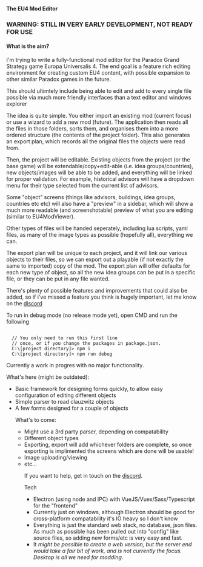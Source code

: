 <h4>The EU4 Mod Editor</h4>

<h3>WARNING: STILL IN VERY EARLY DEVELOPMENT, NOT READY FOR USE</h3>

<h4>What is the aim?</h4>

<p>I'm trying to write a fully-functional mod editor for the Paradox Grand Strategy game Europa Universalis 4. The end goal is a feature rich editing environment for creating custom EU4 content, with possible expansion to other similar Paradox games in the future.</p>
<p>This should ultimtely include being able to edit and add to every single file possible via much more friendly interfaces than a text editor and windows explorer</p>
<p>
The idea is quite simple. You either import an existing mod (current focus) or use a wizard to add a new mod (future). The application then reads all the files in those folders, sorts them, and organises them into a more ordered structure (the contents of the project folder). This also generates an export plan, which records all the original files the objects were read from.
</p>
<p>
Then, the project will be editable. Existing objects from the project (or the base game) will be extendable/copy+edit-able (i.e. idea groups/countries), new objects/images will be able to be added, and everything will be linked for proper validation. For example, historical advisors will have a dropdown menu for their type selected from the current list of advisors.
</p>
<p>
Some "object" screens (things like advisors, buildings, idea groups, countries etc etc) will also have a "preview" in a sidebar, which will show a much more readable (and screenshotable) preview of what you are editing (similar to EU4ModViewer).
</p>
<p>
Other types of files will be handed seperately, including lua scripts, yaml files, as many of the image types as possible (hopefully all), everything we can.
</p>
<p>
The export plan will be unique to each project, and it will link our various objects to their files, so we can export out a playable (if not exactly the same to imported) copy of the mod. The export plan will offer defaults for each new type of object, so all the new idea groups can be put in a specific file, or they can be put in any file wanted.
</p>
<p>
  There's plenty of possible features and improvements that could also be added, so if i've missed a feature you think is hugely important, let me know on the <a href="https://discord.gg/HMKN7tY7zV">discord</a>
</p>


To run in debug mode (no release mode yet), open CMD and run the following

<pre><code>
  // You only need to run this first line
  // once, or if you change the packages in package.json.
  C:\[project directory]> npm i
  C:\[project directory]> npm run debug
</code></pre>

<p>Currently a work in progres with no major functionality.</p>

<p>What's here (might be outdated):</p>

<ul><li>Basic framework for designing forms quickly, to allow easy configuration of editing different objects</li><li>
Simple parser to read clauzwitz objects</li><li>
A few forms designed for a couple of objects</li>

<p>What's to come:</p>

<ul><li>Might use a 3rd party parser, depending on compatability</li>
<li>Different object types</li>
<li>Exporting, export will add whichever folders are complete, so once exporting is implimented the screens which are done will be usable!</li>
<li>Image uploading/viewing</li>
<li>etc...</li>

<p>If you want to help, get in touch on the <a href="https://discord.gg/HMKN7tY7zV">discord</a>.</p>
<p>Tech</p>
<ul>
<li>Electron (using node and IPC) with VueJS/Vuex/Sass/Typescript for the "frontend"</li>
<li>Currently just on windows, although Electron should be good for cross-platform compatability it's IO heavy so I don't know</li>
<li>Everything is just the standard web stack, no database, json files. As much as possible has been pulled out into "config" like source files, so adding new forms/etc is very easy and fast.</li>
<li>It <i>might<i> be possible to create a web version, but the server end would take a fair bit of work, and is not currently the focus. Desktop is all we need for modding.</li>
</ul>
